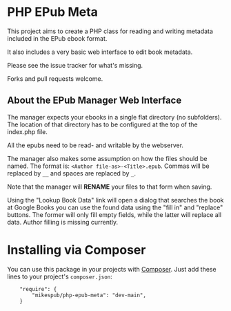PHP EPub Meta
=============

This project aims to create a PHP class for reading and writing metadata
included in the EPub ebook format.

It also includes a very basic web interface to edit book metadata.

Please see the issue tracker for what's missing.

Forks and pull requests welcome.


About the EPub Manager Web Interface
------------------------------------

The manager expects your ebooks in a single flat directory (no subfolders). The
location of that directory has to be configured at the top of the index.php file.

All the epubs need to be read- and writable by the webserver.

The manager also makes some assumption on how the files should be named. The
format is: `<Author file-as>-<Title>.epub`. Commas will be replaced by `__` and
spaces are replaced by `_`.

Note that the manager will **RENAME** your files to that form when saving.

Using the "Lookup Book Data" link will open a dialog that searches the book at
Google Books you can use the found data using the "fill in" and "replace"
buttons. The former will only fill empty fields, while the latter will replace
all data. Author filling is missing currently.


Installing via Composer
=======================

You can use this package in your projects with [Composer](https://getcomposer.org/). Just
add these lines to your project's `composer.json`:

```
    "require": {
        "mikespub/php-epub-meta": "dev-main",
    }
```
